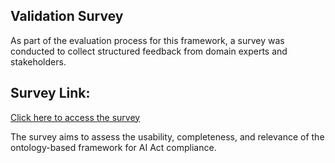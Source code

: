 ## Validation Survey

As part of the evaluation process for this framework, a survey was conducted to collect structured feedback from domain experts and stakeholders.

## Survey Link:  
[Click here to access the survey]([https://your-survey-link-goes-here](https://uva.eu.qualtrics.com/jfe/preview/previewId/0afbbce2-89a5-4cac-bdbf-288de555940a/SV_26rVulCOdUfGzWe?Q_CHL=preview&Q_SurveyVersionID=current))

The survey aims to assess the usability, completeness, and relevance of the ontology-based framework for AI Act compliance.

